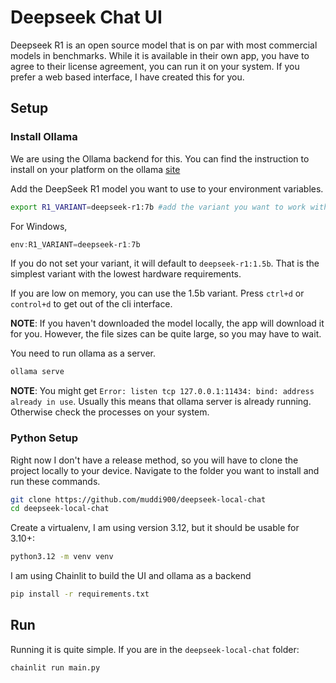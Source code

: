 # Deepseek Chat UI

Deepseek R1 is an open source model that is on par with most commercial models in benchmarks. While it is available in their own app, you have to agree to their license agreement, you can run it on your system. If you prefer a web based interface, I have created this for you.

## Setup

### Install Ollama

We are using the Ollama backend for this. You can find the instruction to install on your platform on the ollama [site](https://ollama.com/download)

Add the DeepSeek R1 model you want to use to your environment variables.

```bash
export R1_VARIANT=deepseek-r1:7b #add the variant you want to work with on locally.
```

For Windows,

```powershell
env:R1_VARIANT=deepseek-r1:7b
```

If you do not set your variant, it will default to `deepseek-r1:1.5b`. That is the simplest variant with the lowest hardware requirements.

If you are low on memory, you can use the 1.5b variant. Press `ctrl+d` or `control+d` to get out of the cli interface.

**NOTE**: If you haven't downloaded the model locally, the app will download it for you. However, the file sizes can be quite large, so you may have to wait.


You need to run ollama as a server.

```bash
ollama serve
```

**NOTE**: You might get `Error: listen tcp 127.0.0.1:11434: bind: address already in use`. Usually this means that ollama server is already running. Otherwise check the processes on your system.

### Python Setup
Right now I don't have a release method, so you will have to clone the project locally to your device. Navigate to the folder you want to install and run these commands.

```bash
git clone https://github.com/muddi900/deepseek-local-chat
cd deepseek-local-chat
```

Create a virtualenv, I am using version 3.12, but it should be usable for 3.10+:

```bash
python3.12 -m venv venv
```

I am using Chainlit to build the UI and ollama as a backend

```bash
pip install -r requirements.txt
```

## Run

Running it is quite simple. If you are in the `deepseek-local-chat` folder:

```bash
chainlit run main.py   
```


